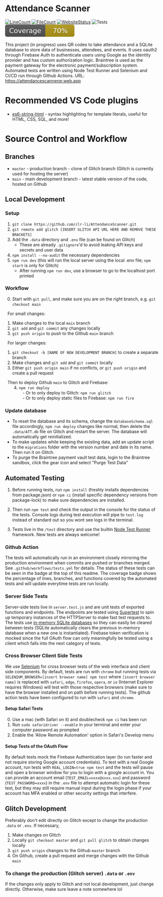 # Attendance Scanner 
[![LineCount](https://tokei.ekzhang.com/b1/github/clr-li/AttendanceScanner)](https://github.com/clr-li/AttendanceScanner)
[![FileCount](https://tokei.ekzhang.com/b1/github/clr-li/AttendanceScanner?category=files)](https://github.com/clr-li/AttendanceScanner)
[![WebsiteStatus](https://img.shields.io/website?url=https%3A%2F%2Fattendancescannerqr.web.app%2F
)](https://github.com/clr-li/AttendanceScanner)
![Tests](https://github.com/clr-li/AttendanceScanner/actions/workflows/tests.yml/badge.svg)
[![Coverage](./public/assets/coverage.svg)](https://raw.githubusercontent.com/clr-li/AttendanceScanner/main/public/assets/coverage.svg)

This project (in progress) uses QR codes to take attendance and a SQLite database to store data of businesses, attendees, and events. It uses oauth2 through Firebase Auth to authenticate users using Google as the identity provider and has custom authorization logic. Braintree is used as the payment gateway for the electronic payment/subscription system. Automated tests are written using Node Test Runner and Selenium and CI/CD run through Github Actions.
URL: https://attendancescannerqr.web.app

# Recommended VS Code plugins
- [es6-string-html](https://marketplace.visualstudio.com/items?itemName=Tobermory.es6-string-html) - syntax highlighting for template literals, useful for HTML, CSS, SQL, and more!

# Source Control and Workflow
## Branches
- `master` - production branch - clone of Glitch branch (Glitch is currently used for hosting the server)
- `main` - main development branch - latest stable version of the code, hosted on Github

## Local Development
### Setup
1. `git clone https://github.com/clr-li/AttendanceScanner.git`
2. `git remote add glitch [INSERT GLITCH API URL HERE AND REMOVE THESE BRACKETS]`
3. Add the `.data` directory and `.env` file (can be found on Glitch)
    - These are already `.gitignore`'d to avoid leaking API keys and secrets and user data
4. `npm install --no-audit` the necessary dependencies
5. `npm run dev` (this will run the local server using the local .env file; `npm start` is only for Glitch)
    - After running `npm run dev`, use a browser to go to the localhost port printed

### Workflow
0. Start with `git pull`, and make sure you are on the right branch, e.g. `git checkout main`

&nbsp;&nbsp;For small changes:
1. Make changes to the local `main` branch
2. `git add` and `git commit` any changes locally
3. `git push origin` to push to the Github `main` branch

&nbsp;&nbsp;For larger changes:
1. `git checkout -b [NAME OF NEW DEVELOPMENT BRANCH]` to create a separate branch
2. Make changes and `git add` and `git commit` locally
3. Either `git push origin main` if no conflicts, or `git push origin` and create a pull request

&nbsp;&nbsp;Then to deploy Github `main` to Glitch and Firebase:<br>
<span style="white-space: pre; font-size: 0.8rem">&#9;</span>4. `npm run deploy`<br>
<span style="white-space: pre; font-size: 0.8rem">&#9;&#9;</span>- Or to only deploy to Glitch: `npm run glitch`<br>
<span style="white-space: pre; font-size: 0.8rem">&#9;&#9;</span>- Or to only deploy static files to Firebase: `npm run fire`

### Update database
 - To reset the database and its schema, change the `databaseSchema.sql` file accordingly, `npm run deploy` changes like normal, then delete the `.data/ATT.db` file on Glitch and restart the server. The database will automatically get reinitialized.
 - To make updates while keeping the existing data, add an update script to the `migrations` folder with the version number and date in its name. Then run it on Glitch.
 - To purge the Braintree payment vault test data, login to the Braintree sandbox, click the gear icon and select "Purge Test Data"

## Automated Testing
1. Before running tests, run `npm install` (freshly installs dependencies from package.json) or `npm ci` (install specific dependency versions from package-lock) to make sure dependencies are installed.

2. Then run `npm test` and check the output in the console for the status of the tests. Console logs during test execution will pipe to `test.log` instead of standard out so you wont see logs in the terminal.

3. Tests live in the `/test` directory and use the builtin [Node Test Runner](https://nodejs.org/docs/latest-v18.x/api/test.html) framework. New tests are always welcome!

### Github Action
The tests will automatically run in an environment closely mirroring the production environment when commits are pushed or branches merged. See `.github/workflows/tests.yml` for details. The status of these tests can be seen in the badge at the top of this readme. The coverage badge shows the percentage of lines, branches, and functions covered by the automated tests and will update everytime tests are run locally. 

### Server Side Tests
Server-side tests live in `server.test.js` and are unit tests of exported functions and endpoints. The endpoints are tested using [Supertest](https://www.npmjs.com/package/supertest) to spin up temporary instances of the HTTPServer to make fast test requests to. The tests use [in-memory SQLite databases](https://www.sqlite.org/inmemorydb.html) so they can easily be cleared between tests (SQLite automatically clears the previous in-memory database when a new one is instantiated). Firebase token verification is mocked since the full OAuth flow can only meaningfully be tested using a client which falls into the next category of tests.

### Cross Browser Client Side Tests
We use [Selenium](https://www.npmjs.com/package/selenium-webdriver) for cross browser tests of the web interface and client side components. By default, tests are run with `chrome` but running tests via `SELENIUM_BROWSER=[insert browser name] npm test` where `[insert browser name]` is replaced with `safari`, `edge`, `firefox`, `opera`, or `ie` (Internet Explorer requires Windows) will test with those respective browsers (make sure to have the browser installed and on path before running tests). The github action tests have been configured to run with `safari` and `chrome`.

#### Setup Safari Tests
0. Use a mac (with Safari on it) and doublecheck `npm ci` has been run
1. Run `sudo safaridriver --enable` in your terminal and enter your computer password as prompted
2. Enable the 'Allow Remote Automation' option in Safari's Develop menu

#### Setup Tests of the OAuth Flow
By default tests mock the Firebase Authentication layer (to run faster and not require storing Google account credentials). To test with a real Google account, run tests with `REAL_LOGIN=true npm test` and the tests will pause and open a browser window for you to login with a google account in. You can provide an account email (`TEST_EMAIL=xxxx@xxxx.xxx`) and password (`TEST_PASSWORD=xxxx`) in the `.env` file to attempt automatic login for these test, but they may still require manual input during the login phase if your account has MFA enabled or other security settings that interfere.

## Glitch Development
Preferably don't edit directly on Glitch except to change the production `.data` or `.env`. If necessary,
1. Make changes on Glitch
2. Locally `git checkout master` and `git pull glitch` to obtain changes locally
3. `git push origin` changes to the Github `master` branch
4. On Github, create a pull request and merge changes with the Github `main`

### To change the production (Glitch server) `.data` or `.env`
If the changes only apply to Glitch and not local development, just change directly. Otherwise, make sure leave a note somewhere lol

